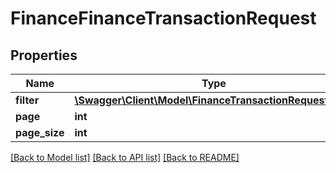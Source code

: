# FinanceFinanceTransactionRequest

## Properties
Name | Type | Description | Notes
------------ | ------------- | ------------- | -------------
**filter** | [**\Swagger\Client\Model\FinanceTransactionRequestFilter**](FinanceTransactionRequestFilter.md) |  | [optional] 
**page** | **int** |  | [optional] 
**page_size** | **int** |  | [optional] 

[[Back to Model list]](../README.md#documentation-for-models) [[Back to API list]](../README.md#documentation-for-api-endpoints) [[Back to README]](../README.md)


